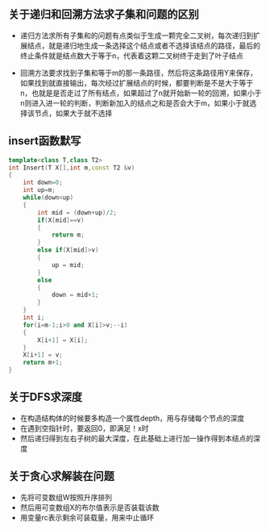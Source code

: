 ## 关于递归和回溯方法求子集和问题的区别

- 递归方法求所有子集和的问题有点类似于生成一颗完全二叉树，每次递归到扩展结点，就是递归地生成一条选择这个结点或者不选择该结点的路径，最后的终止条件就是结点数大于等于n，代表着这颗二叉树终于走到了叶子结点

- 回溯方法要求找到子集和等于m的那一条路径，然后将这条路径用Y来保存，如果找到就直接输出，每次经过扩展结点的时候，都要判断是不是大于等于n，也就是是否走过了所有结点，如果超过了n就开始新一轮的回溯，如果小于n则进入进一轮的判断，判断新加入的结点之和是否会大于m，如果小于就选择该节点，如果大于就不选择

## insert函数默写

```C++
template<class T,class T2>
int Insert(T X[],int m,const T2 &v)
{
    int down=0;
    int up=m;
    while(down<up)
    {
        int mid = (down+up)/2;
        if(X[mid]==v)
        {
            return m;
        }
        else if(X[mid]>v)
        {
            up = mid;
        }
        else
        {
            down = mid+1;
        }
    }
    int i;
    for(i=m-1;i>0 and X[i]>v;--i)
    {
        X[i+1] = X[i];
    }
    X[i+1] = v;
    return m+1;
}
```

## 关于DFS求深度

- 在构造结构体的时候要多构造一个属性depth，用与存储每个节点的深度
- 在遇到空指针时，要返回0，即满足！x时
- 然后递归得到左右子树的最大深度，在此基础上进行加一操作得到本结点的深度

## 关于贪心求解装在问题

- 先将可变数组W按照升序排列
- 然后用可变数组X的布尔值表示是否装载该数
- 用变量rc表示剩余可装载量，用来中止循环